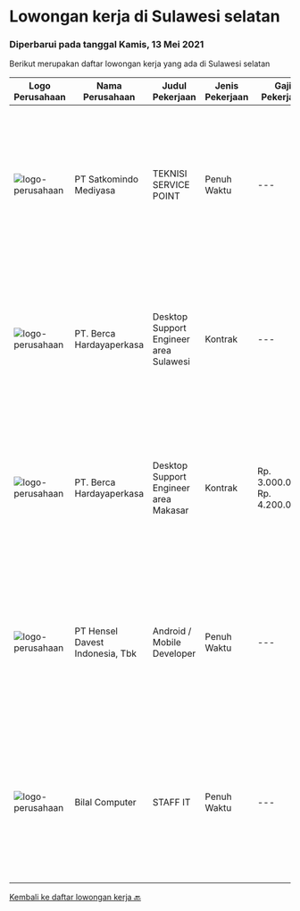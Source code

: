 
  # Lowongan kerja di Sulawesi selatan

  ### Diperbarui pada tanggal Kamis, 13 Mei 2021

  Berikut merupakan daftar lowongan kerja yang ada di Sulawesi selatan

  |Logo Perusahaan | Nama Perusahaan | Judul Pekerjaan | Jenis Pekerjaan | Gaji Pekerjaan | Lokasi | Deskripsi | Tanggal diunggah | Pranala |
  | -------------- | --------------- | --------------- | --------- | --------- | -------------- | ------- | ----------- | ----------- |
  |![logo-perusahaan](https://image-service-cdn.seek.com.au/dfc8d2d9ebab8167b33da819549bcb5c21800e2b/ee4dce1061f3f616224767ad58cb2fc751b8d2dc)|PT Satkomindo Mediyasa|TEKNISI SERVICE POINT|Penuh Waktu|---|Makassar|Kualifikasi : Usia minimal 18 tahun, maksimal 35 tahun Pendidikan min SMK Teknik Komputer Jaringan, Telekomunikasi Jurusan Transmisi Radio Memiliki...|Senin, 10 Mei 2021|https://www.jobstreet.co.id/id/job/teknisi-service-point-3528375?token=0~fa0dcbda-b69d-4b35-ad4f-98165289dee7&sectionRank=1&jobId=jobstreet-id-job-3528375|
|![logo-perusahaan](https://image-service-cdn.seek.com.au/0c900ac2b5b1a2cf9bee651ce5d069e68ff14c92/ee4dce1061f3f616224767ad58cb2fc751b8d2dc)|PT. Berca Hardayaperkasa|Desktop Support Engineer area Sulawesi|Kontrak|---|Makassar|Delivery the implementation and provide PC, Printer, and Networking. Analyze and diagnose technical issues and give fast problem resolution Technical...|Minggu, 09 Mei 2021|https://www.jobstreet.co.id/id/job/desktop-support-engineer-area-sulawesi-3520882?token=0~fa0dcbda-b69d-4b35-ad4f-98165289dee7&sectionRank=2&jobId=jobstreet-id-job-3520882|
|![logo-perusahaan](https://image-service-cdn.seek.com.au/0c900ac2b5b1a2cf9bee651ce5d069e68ff14c92/ee4dce1061f3f616224767ad58cb2fc751b8d2dc)|PT. Berca Hardayaperkasa|Desktop Support Engineer area Makasar|Kontrak|Rp. 3.000.000-Rp. 4.200.000|Makassar|Delivery the implementation and provide PC, Printer, and Networking. Analyze and diagnose technical issues and give fast problem resolution Technical...|Selasa, 04 Mei 2021|https://www.jobstreet.co.id/id/job/desktop-support-engineer-area-makasar-3523406?token=0~fa0dcbda-b69d-4b35-ad4f-98165289dee7&sectionRank=3&jobId=jobstreet-id-job-3523406|
|![logo-perusahaan](https://image-service-cdn.seek.com.au/4b7144cb6b457731b0550005e5a810050d5e2d3b/ee4dce1061f3f616224767ad58cb2fc751b8d2dc)|PT Hensel Davest Indonesia, Tbk|Android / Mobile Developer|Penuh Waktu|---|Makassar|Kualifikasi : Latar belakang pendidikan minimal S1 Teknik Informatika atau setara Memiliki pengalaman minimal 1 tahun di bidang yang sama Menguasai...|Rabu, 05 Mei 2021|https://www.jobstreet.co.id/id/job/android-mobile-developer-3524704?token=0~fa0dcbda-b69d-4b35-ad4f-98165289dee7&sectionRank=4&jobId=jobstreet-id-job-3524704|
|![logo-perusahaan](https://us.123rf.com/450wm/pavelstasevich/pavelstasevich1811/pavelstasevich181101027/112815900-stock-vector-no-image-available-icon-flat-vector.jpg?ver=6)|Bilal Computer|STAFF IT|Penuh Waktu|---|Makassar|KUALIFIKASI : Pendidikan minimal SMA/Sederajat Usia minimal 18 tahun maksimal 27 tahun Pengalaman minimal 1 tahun pengalaman dalam bidang yang sama...|Rabu, 21 April 2021|https://www.jobstreet.co.id/id/job/staff-it-3512829?token=0~fa0dcbda-b69d-4b35-ad4f-98165289dee7&sectionRank=5&jobId=jobstreet-id-job-3512829|


  [Kembali ke daftar lowongan kerja 🔙](../README.md#daftar-lowongan-kerja)
  